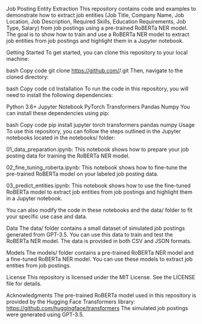 Job Posting Entity Extraction
This repository contains code and examples to demonstrate how to extract job entities (Job Title, Company Name, Job Location, Job Description, Required Skills, Education Requirements, Job Type, Salary) from job postings using a pre-trained RoBERTa NER model. The goal is to show how to train and use a RoBERTa NER model to extract job entities from job postings and highlight them in a Jupyter notebook.

Getting Started
To get started, you can clone this repository to your local machine:

bash
Copy code
git clone https://github.com/<username>/<repository-name>.git
Then, navigate to the cloned directory:

bash
Copy code
cd <repository-name>
Installation
To run the code in this repository, you will need to install the following dependencies:

Python 3.6+
Jupyter Notebook
PyTorch
Transformers
Pandas
Numpy
You can install these dependencies using pip:

bash
Copy code
pip install jupyter torch transformers pandas numpy
Usage
To use this repository, you can follow the steps outlined in the Jupyter notebooks located in the notebooks/ folder:

01_data_preparation.ipynb: This notebook shows how to prepare your job posting data for training the RoBERTa NER model.

02_fine_tuning_roberta.ipynb: This notebook shows how to fine-tune the pre-trained RoBERTa model on your labeled job posting data.

03_predict_entities.ipynb: This notebook shows how to use the fine-tuned RoBERTa model to extract job entities from job postings and highlight them in a Jupyter notebook.

You can also modify the code in these notebooks and the data/ folder to fit your specific use case and data.

Data
The data/ folder contains a small dataset of simulated job postings generated from GPT-3.5. You can use this data to train and test the RoBERTa NER model. The data is provided in both CSV and JSON formats.

Models
The models/ folder contains a pre-trained RoBERTa NER model and a fine-tuned RoBERTa NER model. You can use these models to extract job entities from job postings.

License
This repository is licensed under the MIT License. See the LICENSE file for details.

Acknowledgments
The pre-trained RoBERTa model used in this repository is provided by the Hugging Face Transformers library: https://github.com/huggingface/transformers
The simulated job postings were generated using GPT-3.5.


